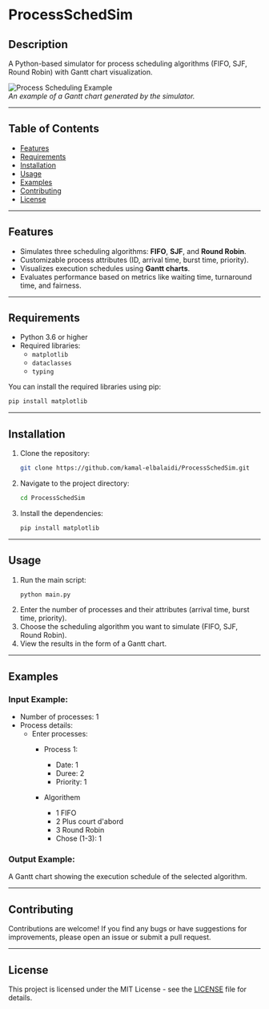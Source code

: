 # ProcessSchedSim

## Description
A Python-based simulator for process scheduling algorithms (FIFO, SJF, Round Robin) with Gantt chart visualization.

![Process Scheduling Example](https://media.licdn.com/dms/image/v2/D4E22AQGm4o6q_z8TWg/feedshare-shrink_800/B4EZU1g0CVH0Ag-/0/1740359551155?e=1743033600&v=beta&t=iAgVP-bJh7WmsB07Y8vvxC2SPjNqDFoqbbBhSL8s7Ew)  
*An example of a Gantt chart generated by the simulator.*

---

## Table of Contents
- [Features](#features)
- [Requirements](#requirements)
- [Installation](#installation)
- [Usage](#usage)
- [Examples](#examples)
- [Contributing](#contributing)
- [License](#license)

---

## Features
- Simulates three scheduling algorithms: **FIFO**, **SJF**, and **Round Robin**.
- Customizable process attributes (ID, arrival time, burst time, priority).
- Visualizes execution schedules using **Gantt charts**.
- Evaluates performance based on metrics like waiting time, turnaround time, and fairness.

---

## Requirements
- Python 3.6 or higher
- Required libraries:
  - `matplotlib`
  - `dataclasses`
  - `typing`

You can install the required libraries using pip:
```bash
pip install matplotlib
```

---

## Installation
1. Clone the repository:
   ```bash
   git clone https://github.com/kamal-elbalaidi/ProcessSchedSim.git
   ```
2. Navigate to the project directory:
   ```bash
   cd ProcessSchedSim
   ```
3. Install the dependencies:
   ```bash
   pip install matplotlib
   ```

---

## Usage
1. Run the main script:
   ```bash
   python main.py
   ```
2. Enter the number of processes and their attributes (arrival time, burst time, priority).
3. Choose the scheduling algorithm you want to simulate (FIFO, SJF, Round Robin).
4. View the results in the form of a Gantt chart.

---

## Examples
### Input Example:
- Number of processes: 1
- Process details:
   - Enter processes:
        - Process 1:
           - Date: 1
           - Duree: 2
           - Priority: 1

        - Algorithem
           - 1 FIFO
           - 2 Plus court d'abord
           - 3 Round Robin
           - Chose (1-3): 1

### Output Example:
A Gantt chart showing the execution schedule of the selected algorithm.

---

## Contributing
 Contributions are welcome! If you find any bugs or have suggestions for improvements, please open an issue or submit a pull request.

---

## License
This project is licensed under the MIT License - see the [LICENSE](LICENSE) file for details.
